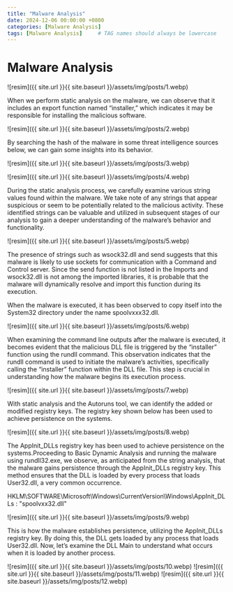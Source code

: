 ```yaml
---
title: "Malware Analysis"
date: 2024-12-06 00:00:00 +0800 
categories: [Malware Analysis]
tags: [Malware Analysis]     # TAG names should always be lowercase
---
```


# Malware Analysis


![resim]({{ site.url }}{{ site.baseurl }}/assets/img/posts/1.webp)

When we perform static analysis on the malware, we can observe that it includes an export function named “installer,” which indicates it may be responsible for installing the malicious software.

![resim]({{ site.url }}{{ site.baseurl }}/assets/img/posts/2.webp)

By searching the hash of the malware in some threat intelligence sources below, we can gain some insights into its behavior.

![resim]({{ site.url }}{{ site.baseurl }}/assets/img/posts/3.webp)


![resim]({{ site.url }}{{ site.baseurl }}/assets/img/posts/4.webp)

During the static analysis process, we carefully examine various string values found within the malware. We take note of any strings that appear suspicious or seem to be potentially related to the malicious activity. These identified strings can be valuable and utilized in subsequent stages of our analysis to gain a deeper understanding of the malware’s behavior and functionality.

![resim]({{ site.url }}{{ site.baseurl }}/assets/img/posts/5.webp)

The presence of strings such as wsock32.dll and send suggests that this malware is likely to use sockets for communication with a Command and Control server. Since the send function is not listed in the Imports and wsock32.dll is not among the imported libraries, it is probable that the malware will dynamically resolve and import this function during its execution.

When the malware is executed, it has been observed to copy itself into the System32 directory under the name spoolvxxx32.dll.

![resim]({{ site.url }}{{ site.baseurl }}/assets/img/posts/6.webp)

When examining the command line outputs after the malware is executed, it becomes evident that the malicious DLL file is triggered by the “installer” function using the rundll command. This observation indicates that the rundll command is used to initiate the malware’s activities, specifically calling the “installer” function within the DLL file. This step is crucial in understanding how the malware begins its execution process.

![resim]({{ site.url }}{{ site.baseurl }}/assets/img/posts/7.webp)

With static analysis and the Autoruns tool, we can identify the added or modified registry keys. The registry key shown below has been used to achieve persistence on the systems.

![resim]({{ site.url }}{{ site.baseurl }}/assets/img/posts/8.webp)

The AppInit_DLLs registry key has been used to achieve persistence on the systems.Proceeding to Basic Dynamic Analysis and running the malware using rundll32.exe, we observe, as anticipated from the string analysis, that the malware gains persistence through the AppInit_DLLs registry key. This method ensures that the DLL is loaded by every process that loads User32.dll, a very common occurrence.

HKLM\SOFTWARE\Microsoft\Windows\CurrentVersion\Windows\AppInit_DLLs : "spoolvxx32.dll"


![resim]({{ site.url }}{{ site.baseurl }}/assets/img/posts/9.webp)

This is how the malware establishes persistence, utilizing the AppInit_DLLs registry key. By doing this, the DLL gets loaded by any process that loads User32.dll. Now, let’s examine the DLL Main to understand what occurs when it is loaded by another process.

![resim]({{ site.url }}{{ site.baseurl }}/assets/img/posts/10.webp)
![resim]({{ site.url }}{{ site.baseurl }}/assets/img/posts/11.webp)
![resim]({{ site.url }}{{ site.baseurl }}/assets/img/posts/12.webp)


